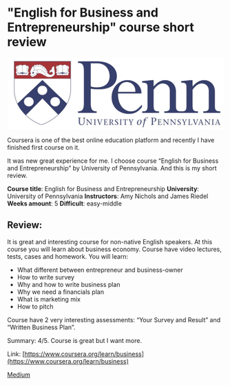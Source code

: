 # "English for Business and Entrepreneurship" course short review

![image01](image01.jpeg)

Coursera is one of the best online education platform and recently I have finished first course on it.

It was new great experience for me. I choose course “English for Business and Entrepreneurship” by University of Pennsylvania. And this is my short review.

**Course title**: English for Business and Entrepreneurship
**University**: University of Pennsylvania
**Instructors**: Amy Nichols and James Riedel
**Weeks amount**: 5
**Difficult**: easy-middle

## Review:

It is great and interesting course for non-native English speakers. At this course you will learn about business economy. Course have video lectures, tests, cases and homework. You will learn:

- What different between entrepreneur and business-owner
- How to write survey
- Why and how to write business plan
- Why we need a financials plan
- What is marketing mix
- How to pitch

Course have 2 very interesting assessments: “Your Survey and Result” and “Written Business Plan”.

Summary: 4/5. Course is great but I want more.

Link: [https://www.coursera.org/learn/business](https://www.coursera.org/learn/business)

[Medium](https://kopilov-vlad.medium.com/english-for-business-and-entrepreneurship-course-short-review-e9ba7d0cb678)
